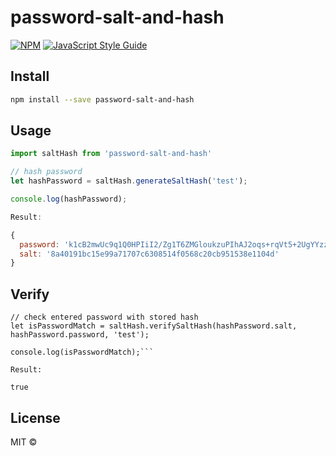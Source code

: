 # password-salt-and-hash

[![NPM](https://img.shields.io/npm/v/password-salt-and-hash.svg)](https://www.npmjs.com/package/password-salt-and-hash) [![JavaScript Style Guide](https://img.shields.io/badge/code_style-standard-brightgreen.svg)](https://standardjs.com)

## Install

```bash
npm install --save password-salt-and-hash
```

## Usage

```js
import saltHash from 'password-salt-and-hash'

// hash password
let hashPassword = saltHash.generateSaltHash('test');

console.log(hashPassword);

Result:

{
  password: 'k1cB2mwUc9q1Q0HPIiI2/Zg1T6ZMGloukzuPIhAJ2oqs+rqVt5+2UgYYzzbJcC8CnKJ2C9KSHXir+O8+ToWjsQ==',
  salt: '8a40191bc15e99a71707c6308514f0568c20cb951538e1104d'
}
```
## Verify
```
// check entered password with stored hash
let isPasswordMatch = saltHash.verifySaltHash(hashPassword.salt, hashPassword.password, 'test');

console.log(isPasswordMatch);```

Result:

true
```

## License

MIT © [](https://github.com/)
